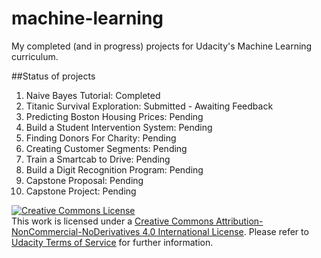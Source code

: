 # machine-learning
My completed (and in progress) projects for Udacity's Machine Learning curriculum.

##Status of projects
1. Naive Bayes Tutorial: Completed
2. Titanic Survival Exploration: Submitted - Awaiting Feedback
3. Predicting Boston Housing Prices: Pending
4. Build a Student Intervention System: Pending
5. Finding Donors For Charity: Pending
6. Creating Customer Segments: Pending
7. Train a Smartcab to Drive: Pending
8. Build a Digit Recognition Program: Pending
9. Capstone Proposal: Pending
10. Capstone Project: Pending

<a rel="license" href="http://creativecommons.org/licenses/by-nc-nd/4.0/"><img alt="Creative Commons License" style="border-width:0" src="https://i.creativecommons.org/l/by-nc-nd/4.0/88x31.png" /></a><br />This work is licensed under a <a rel="license" href="http://creativecommons.org/licenses/by-nc-nd/4.0/">Creative Commons Attribution-NonCommercial-NoDerivatives 4.0 International License</a>. Please refer to [Udacity Terms of Service](https://www.udacity.com/legal) for further information.
